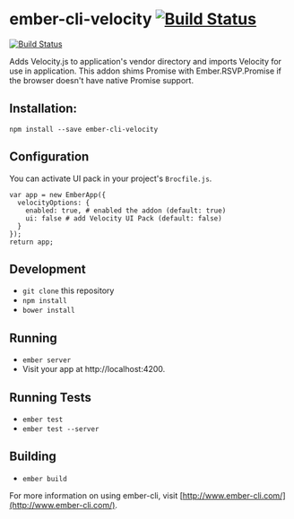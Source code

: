 # ember-cli-velocity [![Build Status](https://travis-ci.org/taras/ember-cli-velocity.svg)](https://travis-ci.org/taras/ember-cli-velocity)

[![Build Status](https://travis-ci.org/EmberSherpa/ember-cli-velocity.svg)](https://travis-ci.org/EmberSherpa/ember-cli-velocity)

Adds Velocity.js to application's vendor directory and imports Velocity for use in application. 
This addon shims Promise with Ember.RSVP.Promise if the browser doesn't have native Promise support.

## Installation: 

`npm install --save ember-cli-velocity`

## Configuration

You can activate UI pack in your project's `Brocfile.js`.

```
var app = new EmberApp({
  velocityOptions: {
    enabled: true, # enabled the addon (default: true)
    ui: false # add Velocity UI Pack (default: false)
  }
});
return app;
```

## Development

* `git clone` this repository
* `npm install`
* `bower install`

## Running

* `ember server`
* Visit your app at http://localhost:4200.

## Running Tests

* `ember test`
* `ember test --server`

## Building

* `ember build`

For more information on using ember-cli, visit [http://www.ember-cli.com/](http://www.ember-cli.com/).

